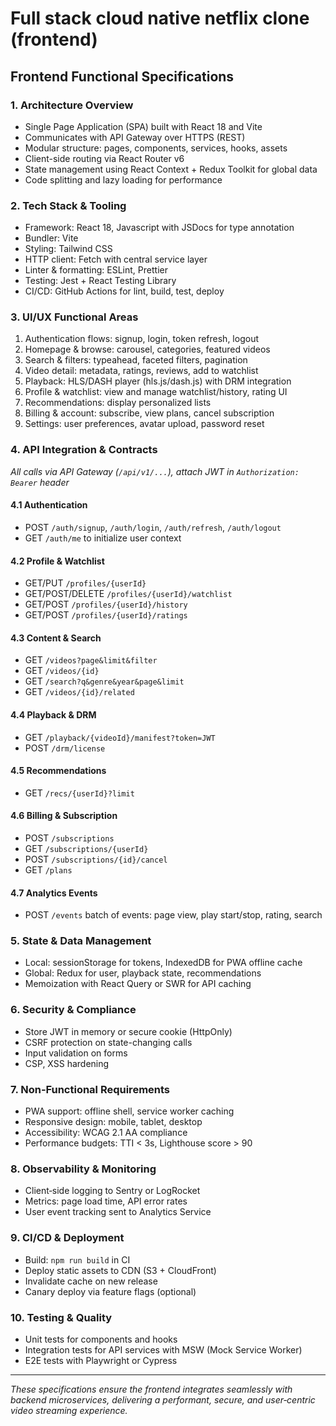 # Full stack cloud native netflix clone (frontend)

## Frontend Functional Specifications

### 1. Architecture Overview

- Single Page Application (SPA) built with React 18 and Vite
- Communicates with API Gateway over HTTPS (REST)
- Modular structure: pages, components, services, hooks, assets
- Client-side routing via React Router v6
- State management using React Context + Redux Toolkit for global data
- Code splitting and lazy loading for performance

### 2. Tech Stack & Tooling

- Framework: React 18, Javascript with JSDocs for type annotation
- Bundler: Vite
- Styling: Tailwind CSS
- HTTP client: Fetch with central service layer
- Linter & formatting: ESLint, Prettier
- Testing: Jest + React Testing Library
- CI/CD: GitHub Actions for lint, build, test, deploy

### 3. UI/UX Functional Areas

1. Authentication flows: signup, login, token refresh, logout
2. Homepage & browse: carousel, categories, featured videos
3. Search & filters: typeahead, faceted filters, pagination
4. Video detail: metadata, ratings, reviews, add to watchlist
5. Playback: HLS/DASH player (hls.js/dash.js) with DRM integration
6. Profile & watchlist: view and manage watchlist/history, rating UI
7. Recommendations: display personalized lists
8. Billing & account: subscribe, view plans, cancel subscription
9. Settings: user preferences, avatar upload, password reset

### 4. API Integration & Contracts

_All calls via API Gateway (`/api/v1/...`), attach JWT in `Authorization: Bearer` header_

#### 4.1 Authentication

- POST `/auth/signup`, `/auth/login`, `/auth/refresh`, `/auth/logout`
- GET `/auth/me` to initialize user context

#### 4.2 Profile & Watchlist

- GET/PUT `/profiles/{userId}`
- GET/POST/DELETE `/profiles/{userId}/watchlist`
- GET/POST `/profiles/{userId}/history`
- GET/POST `/profiles/{userId}/ratings`

#### 4.3 Content & Search

- GET `/videos?page&limit&filter`
- GET `/videos/{id}`
- GET `/search?q&genre&year&page&limit`
- GET `/videos/{id}/related`

#### 4.4 Playback & DRM

- GET `/playback/{videoId}/manifest?token=JWT`
- POST `/drm/license`

#### 4.5 Recommendations

- GET `/recs/{userId}?limit`

#### 4.6 Billing & Subscription

- POST `/subscriptions`
- GET `/subscriptions/{userId}`
- POST `/subscriptions/{id}/cancel`
- GET `/plans`

#### 4.7 Analytics Events

- POST `/events` batch of events: page view, play start/stop, rating, search

### 5. State & Data Management

- Local: sessionStorage for tokens, IndexedDB for PWA offline cache
- Global: Redux for user, playback state, recommendations
- Memoization with React Query or SWR for API caching

### 6. Security & Compliance

- Store JWT in memory or secure cookie (HttpOnly)
- CSRF protection on state-changing calls
- Input validation on forms
- CSP, XSS hardening

### 7. Non‑Functional Requirements

- PWA support: offline shell, service worker caching
- Responsive design: mobile, tablet, desktop
- Accessibility: WCAG 2.1 AA compliance
- Performance budgets: TTI < 3s, Lighthouse score > 90

### 8. Observability & Monitoring

- Client‑side logging to Sentry or LogRocket
- Metrics: page load time, API error rates
- User event tracking sent to Analytics Service

### 9. CI/CD & Deployment

- Build: `npm run build` in CI
- Deploy static assets to CDN (S3 + CloudFront)
- Invalidate cache on new release
- Canary deploy via feature flags (optional)

### 10. Testing & Quality

- Unit tests for components and hooks
- Integration tests for API services with MSW (Mock Service Worker)
- E2E tests with Playwright or Cypress

---

_These specifications ensure the frontend integrates seamlessly with backend microservices, delivering a performant, secure, and user‑centric video streaming experience._
